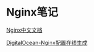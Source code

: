 # Nginx笔记

[Nginx中文文档](https://blog.redis.com.cn/doc/index.html)

[DigitalOcean-Nginx配置在线生成](https://www.digitalocean.com/community/tools/nginx?global.app.lang=zhCN)
